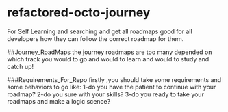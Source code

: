 # refactored-octo-journey
For Self Learning and searching and get all roadmaps good for all developers how they can follow the correct roadmap for them.


##Journey_RoadMaps
the journey roadmaps are too many depended on which track you would to go and would to learn and would to study and catch up!



###Requirements_For_Repo
firstly ,you should take some requirements and some behaviors to go like: 
1-do you have the patient to continue with your roadmap?
2-do you sure with your skills?
3-do you ready to take your roadmaps and make a logic scence?
